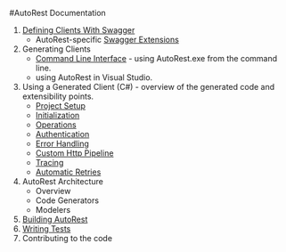 #AutoRest Documentation
1. [Defining Clients With Swagger](defining-clients-swagger.md)
    - AutoRest-specific [Swagger Extensions](swagger-extensions.md)
2. Generating Clients
    - [Command Line Interface](cli.md) - using AutoRest.exe from the command line.
    - using AutoRest in Visual Studio.
3. Using a Generated Client (C#) - overview of the generated code and extensibility points.
    - [Project Setup](clients-proj-setup.md)
    - [Initialization](clients-init.md)
    - [Operations](clients-ops.md)
    - [Authentication](clients-auth.md)
    - [Error Handling](clients-error.md)
    - [Custom Http Pipeline](clients-handlers.md)
    - [Tracing](clients-tracing.md)
    - [Automatic Retries](clients-retry.md)
4. AutoRest Architecture
    - Overview
    - Code Generators
    - Modelers
5. [Building AutoRest](building-code.md)
6. [Writing Tests](writing-tests.md)
7. Contributing to the code

[Swagger2.0]:https://github.com/swagger-api/swagger-spec/blob/master/versions/2.0.md
